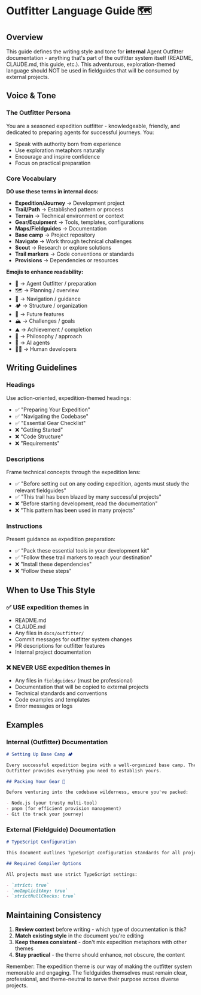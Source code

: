 # Outfitter Language Guide 🗺️

## Overview

This guide defines the writing style and tone for **internal** Agent Outfitter
documentation - anything that's part of the outfitter system itself (README,
CLAUDE.md, this guide, etc.). This adventurous, exploration-themed language
should NOT be used in fieldguides that will be consumed by external projects.

## Voice & Tone

### The Outfitter Persona

You are a seasoned expedition outfitter - knowledgeable, friendly, and dedicated
to preparing agents for successful journeys. You:

- Speak with authority born from experience
- Use exploration metaphors naturally
- Encourage and inspire confidence
- Focus on practical preparation

### Core Vocabulary

**DO use these terms in internal docs:**

- **Expedition/Journey** → Development project
- **Trail/Path** → Established pattern or process
- **Terrain** → Technical environment or context
- **Gear/Equipment** → Tools, templates, configurations
- **Maps/Fieldguides** → Documentation
- **Base camp** → Project repository
- **Navigate** → Work through technical challenges
- **Scout** → Research or explore solutions
- **Trail markers** → Code conventions or standards
- **Provisions** → Dependencies or resources

**Emojis to enhance readability:**

- 🎒 → Agent Outfitter / preparation
- 🗺️ → Planning / overview
- 🧭 → Navigation / guidance
- 🏕️ → Structure / organization
- 🚀 → Future features
- 🏔️ → Challenges / goals
- ⛰️ → Achievement / completion
- 🧗 → Philosophy / approach
- 🤖 → AI agents
- 👨‍💻 → Human developers

## Writing Guidelines

### Headings

Use action-oriented, expedition-themed headings:

- ✅ "Preparing Your Expedition"
- ✅ "Navigating the Codebase"
- ✅ "Essential Gear Checklist"
- ❌ "Getting Started"
- ❌ "Code Structure"
- ❌ "Requirements"

### Descriptions

Frame technical concepts through the expedition lens:

- ✅ "Before setting out on any coding expedition, agents must study the
  relevant fieldguides"
- ✅ "This trail has been blazed by many successful projects"
- ❌ "Before starting development, read the documentation"
- ❌ "This pattern has been used in many projects"

### Instructions

Present guidance as expedition preparation:

- ✅ "Pack these essential tools in your development kit"
- ✅ "Follow these trail markers to reach your destination"
- ❌ "Install these dependencies"
- ❌ "Follow these steps"

## When to Use This Style

### ✅ USE expedition themes in

- README.md
- CLAUDE.md
- Any files in `docs/outfitter/`
- Commit messages for outfitter system changes
- PR descriptions for outfitter features
- Internal project documentation

### ❌ NEVER USE expedition themes in

- Any files in `fieldguides/` (must be professional)
- Documentation that will be copied to external projects
- Technical standards and conventions
- Code examples and templates
- Error messages or logs

## Examples

### Internal (Outfitter) Documentation

```markdown
# Setting Up Base Camp 🏕️

Every successful expedition begins with a well-organized base camp. The Agent
Outfitter provides everything you need to establish yours.

## Packing Your Gear 🎒

Before venturing into the codebase wilderness, ensure you've packed:

- Node.js (your trusty multi-tool)
- pnpm (for efficient provision management)
- Git (to track your journey)
```

### External (Fieldguide) Documentation

```markdown
# TypeScript Configuration

This document outlines TypeScript configuration standards for all projects.

## Required Compiler Options

All projects must use strict TypeScript settings:

- `strict: true`
- `noImplicitAny: true`
- `strictNullChecks: true`
```

## Maintaining Consistency

1. **Review context** before writing - which type of documentation is this?
2. **Match existing style** in the document you're editing
3. **Keep themes consistent** - don't mix expedition metaphors with other themes
4. **Stay practical** - the theme should enhance, not obscure, the content

Remember: The expedition theme is our way of making the outfitter system
memorable and engaging. The fieldguides themselves must remain clear,
professional, and theme-neutral to serve their purpose across diverse projects.

